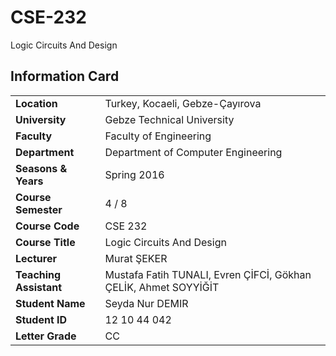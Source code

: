 # CSE-232
Logic Circuits And Design

## Information Card
| | |
| --- | --- |
| **Location** | Turkey, Kocaeli, Gebze-Çayırova |
| **University** | Gebze Technical University |
| **Faculty** | Faculty of Engineering |
| **Department** | Department of Computer Engineering |
| **Seasons & Years** | Spring 2016 |
| **Course Semester** | 4 / 8 |
| **Course Code** | CSE 232 |
| **Course Title** | Logic Circuits And Design |
| **Lecturer** | Murat ŞEKER |
| **Teaching Assistant** | Mustafa Fatih TUNALI, Evren ÇİFCİ, Gökhan ÇELİK, Ahmet SOYYİĞİT |
| **Student Name** | Seyda Nur DEMIR |
| **Student ID** | 12 10 44 042 |
| **Letter Grade** | CC |
